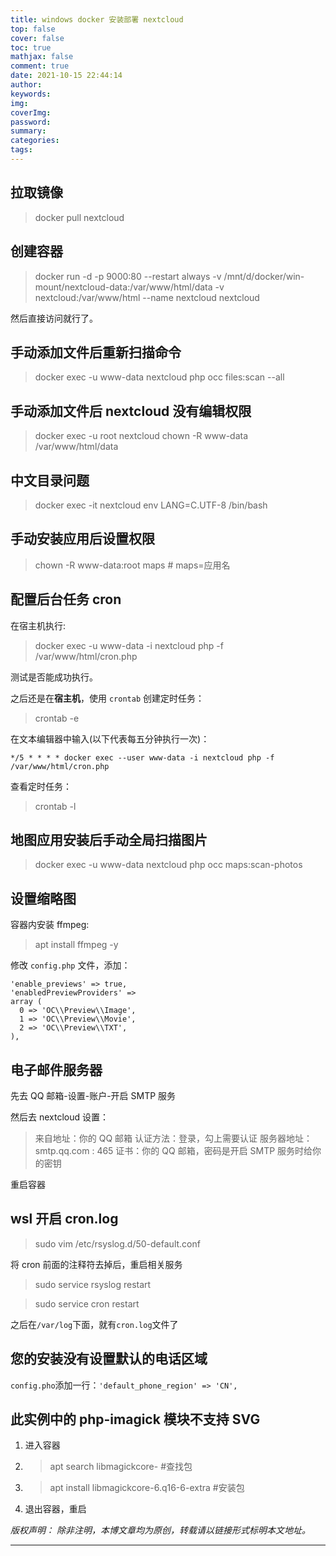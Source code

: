 ```yaml
---
title: windows docker 安装部署 nextcloud
top: false
cover: false
toc: true
mathjax: false
comment: true
date: 2021-10-15 22:44:14
author:
keywords:
img:
coverImg:
password:
summary:
categories:
tags:
---
```


## 拉取镜像

> docker pull nextcloud

## 创建容器

> docker run -d -p 9000:80 \-\-restart always -v /mnt/d/docker/win-mount/nextcloud-data:/var/www/html/data -v nextcloud:/var/www/html \-\-name nextcloud nextcloud

然后直接访问就行了。

## 手动添加文件后重新扫描命令

> docker exec -u www-data nextcloud php occ files:scan \-\-all

## 手动添加文件后 nextcloud 没有编辑权限

> docker exec -u root nextcloud chown -R www-data /var/www/html/data

## 中文目录问题

> docker exec -it nextcloud env LANG=C.UTF-8 /bin/bash

## 手动安装应用后设置权限

> chown -R www-data:root maps # maps=应用名

## 配置后台任务 cron

在宿主机执行:

> docker exec -u www-data -i nextcloud php -f /var/www/html/cron.php

测试是否能成功执行。

之后还是在**宿主机**，使用 `crontab` 创建定时任务：

> crontab -e

在文本编辑器中输入(以下代表每五分钟执行一次)：

`*/5 * * * * docker exec --user www-data -i nextcloud php -f /var/www/html/cron.php`

查看定时任务：

> crontab -l

## 地图应用安装后手动全局扫描图片

> docker exec -u www-data nextcloud php occ maps:scan-photos

## 设置缩略图

容器内安装 ffmpeg:

> apt install ffmpeg -y

修改 `config.php` 文件，添加：

```
'enable_previews' => true,
'enabledPreviewProviders' =>
array (
  0 => 'OC\\Preview\\Image',
  1 => 'OC\\Preview\\Movie',
  2 => 'OC\\Preview\\TXT',
),
```

## 电子邮件服务器

先去 QQ 邮箱-设置-账户-开启 SMTP 服务

然后去 nextcloud 设置：

> 来自地址：你的 QQ 邮箱
> 认证方法：登录，勾上需要认证
> 服务器地址：smtp.qq.com : 465
> 证书：你的 QQ 邮箱，密码是开启 SMTP 服务时给你的密钥

重启容器

## wsl 开启 cron.log

> sudo vim /etc/rsyslog.d/50-default.conf

将 cron 前面的注释符去掉后，重启相关服务

> sudo service rsyslog restart

> sudo service cron restart

之后在`/var/log`下面，就有`cron.log`文件了

## 您的安装没有设置默认的电话区域

`config.pho`添加一行：`'default_phone_region' => 'CN',`

## 此实例中的 php-imagick 模块不支持 SVG

1. 进入容器
2. > apt search libmagickcore-                    #查找包
3. > apt install libmagickcore-6.q16-6-extra       #安装包
4. 退出容器，重启

_版权声明：_
_除非注明，本博文章均为原创，转载请以链接形式标明本文地址。_

---
